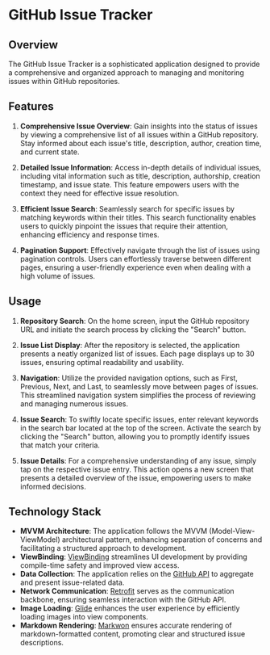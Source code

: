 # GitHub Issue Tracker

## Overview
The GitHub Issue Tracker is a sophisticated application designed to provide a comprehensive and organized approach to managing and monitoring issues within GitHub repositories.

## Features
1. **Comprehensive Issue Overview**: Gain insights into the status of issues by viewing a comprehensive list of all issues within a GitHub repository. Stay informed about each issue's title, description, author, creation time, and current state.

2. **Detailed Issue Information**: Access in-depth details of individual issues, including vital information such as title, description, authorship, creation timestamp, and issue state. This feature empowers users with the context they need for effective issue resolution.

3. **Efficient Issue Search**: Seamlessly search for specific issues by matching keywords within their titles. This search functionality enables users to quickly pinpoint the issues that require their attention, enhancing efficiency and response times.

4. **Pagination Support**: Effectively navigate through the list of issues using pagination controls. Users can effortlessly traverse between different pages, ensuring a user-friendly experience even when dealing with a high volume of issues.

## Usage
1. **Repository Search**: On the home screen, input the GitHub repository URL and initiate the search process by clicking the "Search" button.

2. **Issue List Display**: After the repository is selected, the application presents a neatly organized list of issues. Each page displays up to 30 issues, ensuring optimal readability and usability.

3. **Navigation**: Utilize the provided navigation options, such as First, Previous, Next, and Last, to seamlessly move between pages of issues. This streamlined navigation system simplifies the process of reviewing and managing numerous issues.

4. **Issue Search**: To swiftly locate specific issues, enter relevant keywords in the search bar located at the top of the screen. Activate the search by clicking the "Search" button, allowing you to promptly identify issues that match your criteria.

5. **Issue Details**: For a comprehensive understanding of any issue, simply tap on the respective issue entry. This action opens a new screen that presents a detailed overview of the issue, empowering users to make informed decisions.

## Technology Stack
- **MVVM Architecture**: The application follows the MVVM (Model-View-ViewModel) architectural pattern, enhancing separation of concerns and facilitating a structured approach to development.
- **ViewBinding**: [ViewBinding](https://developer.android.com/topic/libraries/view-binding) streamlines UI development by providing compile-time safety and improved view access.
- **Data Collection**: The application relies on the [GitHub API](https://api.github.com) to aggregate and present issue-related data.
- **Network Communication**: [Retrofit](https://github.com/square/retrofit) serves as the communication backbone, ensuring seamless interaction with the GitHub API.
- **Image Loading**: [Glide](https://github.com/bumptech/glide) enhances the user experience by efficiently loading images into view components.
- **Markdown Rendering**: [Markwon](https://github.com/noties/Markwon) ensures accurate rendering of markdown-formatted content, promoting clear and structured issue descriptions.
